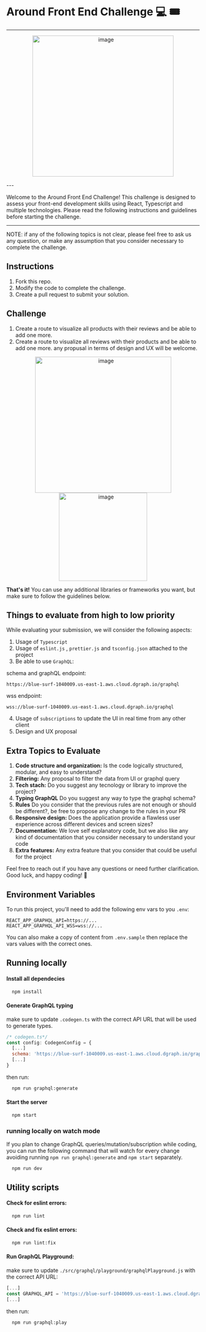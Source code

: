# Around Front End Challenge 💻 🎟️
---
<p align="center">
<img width="368" alt="image" src="https://github.com/AroundTo/frontendChallenge/assets/8725846/46edfec9-b70e-4bcf-a5a8-559b4c8d8f1b">
</p>
---

Welcome to the Around Front End Challenge! This challenge is designed to assess your front-end development skills using React, Typescript and multiple technologies. Please read the following instructions and guidelines before starting the challenge.

---
NOTE: if any of the following topics is not clear, please feel free to ask us any question, or make any assumption that you consider necessary to complete the challenge.

## Instructions
1. Fork this repo.
2. Modify the code to complete the challenge.
3. Create a pull request to submit your solution.

## Challenge
1. Create a route to visualize all products with their reviews and be able to add one more.
2. Create a route to visualize all reviews with their products and be able to add one more.
any propusal in terms of design and UX will be welcome.
<p align="center">
<img width="355" alt="image" src="https://github.com/AroundTo/frontendChallenge/assets/8725846/0e47dbeb-5d92-4949-9e28-c39aff940c78">
<img width="230" alt="image" src="https://github.com/AroundTo/frontendChallenge/assets/8725846/0d880c34-ed9d-420d-8e79-a4edaeaa6822">
</p>

**That's it!** You can use any additional libraries or frameworks you want, but make sure to follow the guidelines below.

## Things to evaluate from high to low priority

While evaluating your submission, we will consider the following aspects:


1. Usage of `Typescript`
2. Usage of `eslint.js` , `prettier.js` and `tsconfig.json` attached to the project
3. Be able to use `GraphQL`:

 schema and graphQL endpoint:

```https://blue-surf-1040009.us-east-1.aws.cloud.dgraph.io/graphql```

wss endpoint:

```wss://blue-surf-1040009.us-east-1.aws.cloud.dgraph.io/graphql```

4. Usage of `subscriptions` to update the UI in real time from any other client
5. Design and UX proposal

## Extra Topics to Evaluate

1. **Code structure and organization:** Is the code logically structured, modular, and easy to understand?
3. **Filtering:** Any proposal to filter the data from UI or graphql query
4. **Tech stach:** Do you suggest any tecnology or library to improve the project?
5. **Typing GraphQL** Do you suggest any way to type the graphql schema?
4. **Rules** Do you consider that the previous rules are not enough or should be different?, be free to propose any change to the rules in your PR 
3. **Responsive design:** Does the application provide a flawless user experience across different devices and screen sizes?
4. **Documentation:** We love self explanatory code, but we also like any kind of documentation that you consider necessary to understand your code
6. **Extra features:** Any extra feature that you consider that could be useful for the project

Feel free to reach out if you have any questions or need further clarification. Good luck, and happy coding! 🚀

## Environment Variables

To run this project, you'll need to add the following env vars to you `.env`:

```terminal
REACT_APP_GRAPHQL_API=https://...
REACT_APP_GRAPHQL_API_WSS=wss://...
````

You can also make a copy of content from `.env.sample` then replace the vars values with the correct ones.


## Running locally

#### Install all dependecies

```bash
  npm install
```

#### Generate GraphQL typing

make sure to update `.codegen.ts` with the correct API URL that will be used to generate types.

```javascript
/* codegen.ts*/
const config: CodegenConfig = {
  [...]
  schema: 'https://blue-surf-1040009.us-east-1.aws.cloud.dgraph.io/graphql',
  [...]
}
```

then run:

```bash
  npm run graphql:generate
```

#### Start the server

```bash
  npm start
```

### running locally on watch mode

If you plan to change GraphQL queries/mutation/subscription while coding, you can run the following command that will watch for every change avoiding running `npm run graphql:generate` and `npm start` separately.

```
  npm run dev
```


## Utility scripts

#### Check for eslint errors:

```bash
  npm run lint
```

#### Check and fix eslint errors:

```bash
  npm run lint:fix
```

#### Run GraphQL Playground:

make sure to update `./src/graphql/playground/graphqlPlayground.js` with the correct API URL:

```javascript
[...]
const GRAPHQL_API = 'https://blue-surf-1040009.us-east-1.aws.cloud.dgraph.io/graphql';
[...]
```

then run:

```bash
  npm run graphql:play
```

